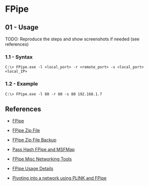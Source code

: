 # FPipe

## 01 - Usage

TODO: Reproduce the steps and show screenshots if needed (see references)

### 1.1 - Syntax

`C:\> FPipe.exe -l <local_port> -r <remote_port> -s <local_port> <local_IP>`

### 1.2 - Example

`C:\> FPipe.exe -l 80 -r 80 -s 80 192.168.1.7`

## References

- [FPipe](https://web.archive.org/web/20101112214506/www.foundstone.com/us/resources/proddesc/fpipe.htm)

- [FPipe Zip File](https://web.archive.org/web/20101112214506/http://www.foundstone.com/us/resources/termsofuse.asp?file=fpipe2_1.zip)

- [FPipe Zip File Backup](https://web.archive.org/web/20071030035026/http://www.foundstone.com/us/resources/freetools/fpipe2_1.zip)

- [Pass Hash FPipe and MSFMap](https://www.soldierx.com/tutorials/Pass-Hash-Fpipe-and-Msfmap)

- [FPipe Misc Networking Tools](https://www.softpedia.com/get/Network-Tools/Misc-Networking-Tools/FPipe.shtml)

- [FPipe Usage Details](https://flylib.com/books/en/3.85.1.86/1/)

- [Pivoting into a network using PLINK and FPipe](https://vimeo.com/11849647)